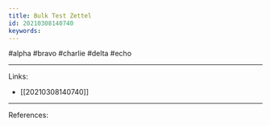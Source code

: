 ```yaml
---
title: Bulk Test Zettel
id: 20210308140740
keywords:
---
```

#alpha #bravo #charlie #delta #echo

---
Links:

- [[20210308140740]]

---
References:
